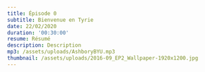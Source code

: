 ```yaml
---
title: Épisode 0
subtitle: Bienvenue en Tyrie
date: 22/02/2020
duration: '00:30:00'
resume: Résumé
description: Description
mp3: /assets/uploads/AshboryBYU.mp3
thumbnail: /assets/uploads/2016-09_EP2_Wallpaper-1920x1200.jpg
---
```


